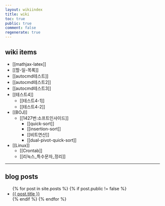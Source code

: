 ```yaml
---
layout: wikiindex
title: wiki
toc: true
public: true
comment: false
regenerate: true
---
```


## wiki items

* [[mathjax-latex]]
* [[할-일-목록]]
* [[autocmd테스트]]
* [[autocmd테스트2]]
* [[autocmd테스트3]]
* [[테스트4]]
    * [[테스트4-1]] 
    * [[테스트4-2]]
* [[BOJ]]
    * [[1427번:소프트인사이드]]
        * [[quick-sort]]
		* [[insertion-sort]]
		* [[비트연산]]
		* [[dual-pivot-quick-sort]]
* [[Linux]]
    * [[Crontab]]
	* [[리눅스_특수문자_정리]]


---

## blog posts

<div>
    <ul>
{% for post in site.posts %}
    {% if post.public != false %}
        <li>
            <a class="post-link" href="{{ post.url | prepend: site.baseurl }}">
                {{ post.title }}
            </a>
        </li>
    {% endif %}
{% endfor %}
    </ul>
</div>

